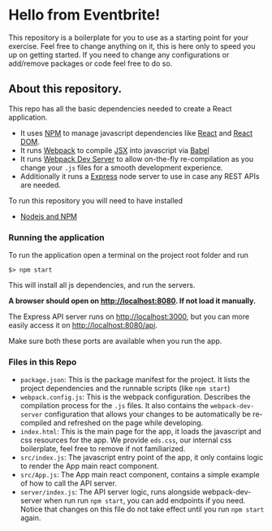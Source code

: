 # Hello from Eventbrite!

This repository is a boilerplate for you to use as a starting point for your exercise.
Feel free to change anything on it, this is here only to speed you up on getting started. If you need to change any configurations or add/remove packages or code feel free to do so.

## About this repository.

This repo has all the basic dependencies needed to create a React application.
- It uses [NPM](https://docs.npmjs.com/) to manage javascript dependencies like [React](https://reactjs.org/docs/getting-started.html) and [React DOM](https://reactjs.org/docs/react-dom.html).
- It runs [Webpack](https://webpack.js.org/concepts/) to compile [JSX](https://reactjs.org/docs/introducing-jsx.html) into javascript via [Babel](https://babeljs.io/docs/en/)
- It runs [Webpack Dev Server](https://webpack.js.org/configuration/dev-server/) to allow on-the-fly re-compilation as you change your `.js` files for a smooth development experience.
- Additionally it runs a [Express](https://expressjs.com/en/guide/routing.html) node server to use in case any REST APIs are needed.

To run this repository you will need to have installed
- [Nodejs and NPM](https://nodejs.org/en/download/)

### Running the application
To run the application open a terminal on the project root folder and run

```
$> npm start
```

This will install all js dependencies, and run the servers.

**A browser should open on [http://localhost:8080](http://localhost:8080/).
If not load it manually.**

The Express API server runs on [http://localhost:3000](http://localhost:3000/), but you can more easily access it on [http://localhost:8080/api](http://localhost:8080/api).

Make sure both these ports are available when you run the app.

### Files in this Repo

- `package.json`: This is the package manifest for the project. It lists the project dependencies and the runnable scripts (like `npm start`)
- `webpack.config.js`: This is the webpack configuration. Describes the compilation process for the `.js` files. It also contains the `webpack-dev-server` configuration that allows your changes to be automatically be re-compiled and refreshed on the page while developing.
- `index.html`: This is the main page for the app, it loads the javascript and css resources for the app. We provide `eds.css`, our internal css boilerplate, feel free to remove if not familiarized.
- `src/index.js`: The javascript entry point of the app, it only contains logic to render the App main react component.
- `src/App.js`: The App main react component, contains a simple example of how to call the API server.
- `server/index.js`: The API server logic, runs alongside webpack-dev-server when run run `npm start`, you can add endpoints if you need. Notice that changes on this file do not take effect until you run `npm start` again.
